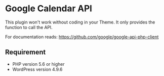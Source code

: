 # Google Calendar API

This plugin won't work without coding in your Theme. It only provides the function to call the API.

For documentation reads: https://github.com/google/google-api-php-client

## Requirement

- PHP version 5.6 or higher
- WordPress version 4.9.6
